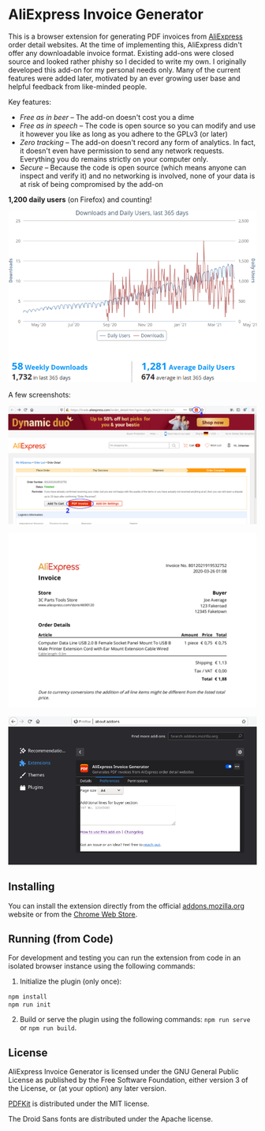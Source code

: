 # AliExpress Invoice Generator

This is a browser extension for generating PDF invoices from [AliExpress] order detail
websites. At the time of implementing this, AliExpress didn't offer any downloadable
invoice format. Existing add-ons were closed source and looked rather phishy so I decided
to write my own. I originally developed this add-on for my personal needs only. Many of
the current features were added later, motivated by an ever growing user base and helpful
feedback from like-minded people.

Key features:

- _Free as in beer_ – The add-on doesn't cost you a dime
- _Free as in speech_ – The code is open source so you can modify and use it however you like as long as you adhere to the GPLv3 (or later)
- _Zero tracking_ – The add-on doesn't record any form of analytics. In fact, it doesn't even have permission to send any network requests. Everything you do remains strictly on your computer only.
- _Secure_ – Because the code is open source (which means anyone can inspect and verify it) and no networking is involved, none of your data is at risk of being compromised by the add-on

**1,200 daily users** (on Firefox) and counting!

![](screenshots/statistics.png "Firefox user statistics")

A few screenshots:

![](screenshots/onboarding-1.png "Two ways to create the invoice")

![](screenshots/onboarding-2.png "Generated PDF")

![](screenshots/onboarding-3.png "Extension settings")

## Installing

You can install the extension directly from the official [addons.mozilla.org] website
or from the [Chrome Web Store].

## Running (from Code)

For development and testing you can run the extension from code in an isolated browser
instance using the following commands:

1. Initialize the plugin (only once):

```
npm install
npm run init
```

2. Build or serve the plugin using the following commands: `npm run serve` or `npm run build`.

## License

AliExpress Invoice Generator is licensed under the GNU General Public License as published
by the Free Software Foundation, either version 3 of the License, or (at your option) any
later version.

[PDFKit] is distributed under the MIT license.

The Droid Sans fonts are distributed under the Apache license.

[AliExpress]: https://www.aliexpress.com
[addons.mozilla.org]: https://addons.mozilla.org/firefox/addon/aliexpress-invoice-generator/
[Chrome Web Store]: https://chrome.google.com/webstore/detail/haebneihcbnfnhbdpokdbkekepnoiadn
[PDFKit]: https://github.com/foliojs/pdfkit
